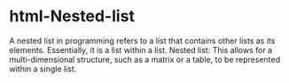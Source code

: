 # html-Nested-list
A nested list in programming refers to a list that contains other lists as its elements. Essentially, it is a list within a list. Nested list: This allows for a multi-dimensional structure, such as a matrix or a table, to be represented within a single list.
